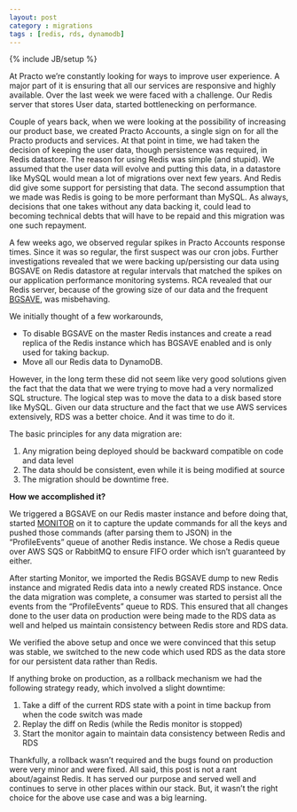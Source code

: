 ```yaml
---
layout: post
category : migrations
tags : [redis, rds, dynamodb]
---
```

{% include JB/setup %}

At Practo we’re constantly looking for ways to improve user experience. A major part of it is ensuring that all our services are responsive and highly available. Over the last week we were faced with a challenge. Our Redis server that stores User data, started bottlenecking on performance.

Couple of years back, when we were looking at the possibility of increasing our product base, we created Practo Accounts, a single sign on for all the Practo products and services. At that point in time, we had taken the decision of keeping the user data, though persistence was required, in Redis datastore. The reason for using Redis was simple (and stupid). We assumed that the user data will evolve and putting this data, in a datastore like MySQL would mean a lot of migrations over next few years. And Redis did give some support for persisting that data. The second assumption that we made was Redis is going to be more performant than MySQL. As always, decisions that one takes without any data backing it, could lead to becoming technical debts that will have to be repaid and this migration was one such repayment.

A few weeks ago, we observed regular spikes in Practo Accounts response times. Since it was so regular, the first suspect was our cron jobs. Further investigations revealed that we were backing up/persisting our data using BGSAVE on Redis datastore at regular intervals that matched the spikes on our application performance monitoring systems. RCA revealed that our Redis server, because of the growing size of our data and the frequent [BGSAVE](http://redis.io/commands/bgsave), was misbehaving.


We initially thought of a few workarounds,

- To disable BGSAVE on the master Redis instances and create a read replica of the Redis instance which has BGSAVE enabled and is only used for taking backup.
- Move all our Redis data to DynamoDB.

However, in the long term these did not seem like very good solutions given the fact that the data that we were trying to move had a very normalized SQL structure. The logical step was to move the data to a disk based store like MySQL. Given our data structure and the fact that we use AWS services extensively, RDS was a better choice. And it was time to do it.

The basic principles for any data migration are:

1. Any migration being deployed should be backward compatible on code and data level
2. The data should be consistent, even while it is being modified at source
3. The migration should be downtime free.


**How we accomplished it?**

We triggered a BGSAVE on our Redis master instance and before doing that, started [MONITOR](http://redis.io/commands/MONITOR) on it to capture the update commands for all the keys and pushed those commands (after parsing them to JSON) in the “ProfileEvents” queue of another Redis instance. We chose a Redis queue over AWS SQS or RabbitMQ to ensure FIFO order which isn’t guaranteed by either.

After starting Monitor, we imported the Redis BGSAVE dump to new Redis instance and migrated Redis data into a newly created RDS instance. Once the data migration was complete, a consumer was started to persist all the events from the “ProfileEvents” queue to RDS. This ensured that all changes done to the user data on production were being made to the RDS data as well and helped us maintain consistency between Redis store and RDS data.

We verified the above setup and once we were convinced that this setup was stable, we switched to the new code which used RDS as the data store for our persistent data rather than Redis.

If anything broke on production, as a rollback mechanism we had the following strategy ready, which involved a slight downtime:

1. Take a diff of the current RDS state with a point in time backup from when the code switch was made
2. Replay the diff on Redis (while the Redis monitor is stopped)
3. Start the monitor again to maintain data consistency between Redis and RDS


Thankfully, a rollback wasn’t required and the bugs found on production were very minor and were fixed. All said, this post is not a rant about/against Redis. It has served our purpose and served well and continues to serve in other places within our stack. But, it wasn’t the right choice for the above use case and was a big learning.